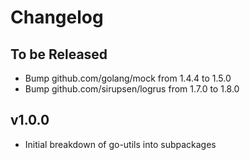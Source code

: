 # Changelog

## To be Released

* Bump github.com/golang/mock from 1.4.4 to 1.5.0
* Bump github.com/sirupsen/logrus from 1.7.0 to 1.8.0

## v1.0.0

* Initial breakdown of go-utils into subpackages
